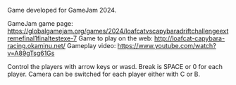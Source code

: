 Game developed for GameJam 2024.

GameJam game page: https://globalgamejam.org/games/2024/loafcatvscapybaradriftchallengeextremefinal1finaltestexe-7
Game to play on the web: http://loafcat-capybara-racing.okaminu.net/
Gameplay video: https://www.youtube.com/watch?v=A89gTsg61Gs

Control the players with arrow keys or wasd.
Break is SPACE or 0 for each player.
Camera can be switched for each player either with C or B.
